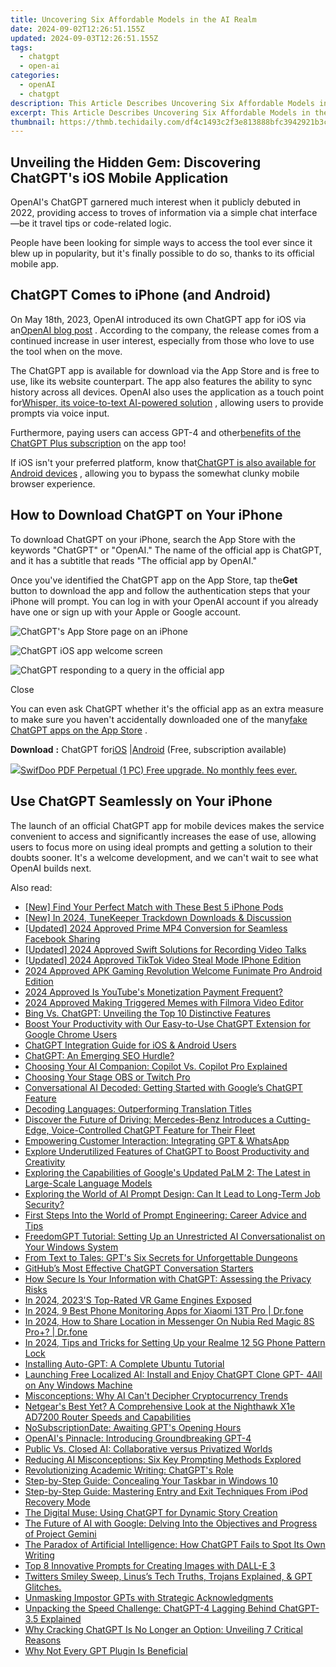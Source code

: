 ```yaml
---
title: Uncovering Six Affordable Models in the AI Realm
date: 2024-09-02T12:26:51.155Z
updated: 2024-09-03T12:26:51.155Z
tags:
  - chatgpt
  - open-ai
categories:
  - openAI
  - chatgpt
description: This Article Describes Uncovering Six Affordable Models in the AI Realm
excerpt: This Article Describes Uncovering Six Affordable Models in the AI Realm
thumbnail: https://thmb.techidaily.com/df4c1493c2f3e813888bfc3942921b3c21459900f9f223dcb15b2289e52ca077.jpg
---
```


## Unveiling the Hidden Gem: Discovering ChatGPT's iOS Mobile Application

 OpenAI's ChatGPT garnered much interest when it publicly debuted in 2022, providing access to troves of information via a simple chat interface—be it travel tips or code-related logic.

 People have been looking for simple ways to access the tool ever since it blew up in popularity, but it's finally possible to do so, thanks to its official mobile app.

## ChatGPT Comes to iPhone (and Android)

 On May 18th, 2023, OpenAI introduced its own ChatGPT app for iOS via an[OpenAI blog post](https://openai.com/blog/introducing-the-chatgpt-app-for-ios) . According to the company, the release comes from a continued increase in user interest, especially from those who love to use the tool when on the move.

 The ChatGPT app is available for download via the App Store and is free to use, like its website counterpart. The app also features the ability to sync history across all devices. OpenAI also uses the application as a touch point for[Whisper, its voice-to-text AI-powered solution](https://www.makeuseof.com/dictate-documents-openai-whisper/) , allowing users to provide prompts via voice input.

 Furthermore, paying users can access GPT-4 and other[benefits of the ChatGPT Plus subscription](https://www.makeuseof.com/chatgpt-plus-subscription-worth-it/) on the app too!

 If iOS isn't your preferred platform, know that[ChatGPT is also available for Android devices](https://www.makeuseof.com/chatgpt-is-now-available-on-android/) , allowing you to bypass the somewhat clunky mobile browser experience.

## How to Download ChatGPT on Your iPhone

 To download ChatGPT on your iPhone, search the App Store with the keywords "ChatGPT" or "OpenAI." The name of the official app is ChatGPT, and it has a subtitle that reads "The official app by OpenAI."

 Once you've identified the ChatGPT app on the App Store, tap the**Get** button to download the app and follow the authentication steps that your iPhone will prompt. You can log in with your OpenAI account if you already have one or sign up with your Apple or Google account.

![ChatGPT's App Store page on an iPhone](https://static1.makeuseofimages.com/wordpress/wp-content/uploads/2023/08/chatgpt-s-app-store-page-on-an-iphone.jpg)

![ChatGPT iOS app welcome screen](https://static1.makeuseofimages.com/wordpress/wp-content/uploads/2023/08/chatgpt-ios-app-welcome-screen.jpg)

![ChatGPT responding to a query in the official app](https://static1.makeuseofimages.com/wordpress/wp-content/uploads/2023/08/chatgpt-responding-to-a-query-in-the-official-app.jpg)

Close

 You can even ask ChatGPT whether it's the official app as an extra measure to make sure you haven't accidentally downloaded one of the many[fake ChatGPT apps on the App Store](https://www.makeuseof.com/how-to-spot-fake-chatgpt-app-on-apple-app-store/) .

**Download** **:** ChatGPT for[iOS](http://apps.apple.com/app/openai-chatgpt/id6448311069) |[Android](https://www.anrdoezrs.net/links/7251228/type/dlg/sid/UUmuoUeUpU2025542/https://play.google.com/store/apps/details?id=com.openai.chatgpt&hl=en&gl=US) (Free, subscription available)

<!-- affiliate ads begin -->
<a href="https://purchase.swifdoo.com/order/checkout.php?PRODS=40002162&QTY=1&AFFILIATE=108875&CART=1"><img src="https://secure.avangate.com/images/merchant/8b932759a5a04ddb34bf79e3f9072e4b/products/1_Product%20box%20white-1024x1024.png" border="0">SwifDoo PDF Perpetual (1 PC) Free upgrade. No monthly fees ever. 
</a>
<!-- affiliate ads end -->
## Use ChatGPT Seamlessly on Your iPhone

 The launch of an official ChatGPT app for mobile devices makes the service convenient to access and significantly increases the ease of use, allowing users to focus more on using ideal prompts and getting a solution to their doubts sooner. It's a welcome development, and we can't wait to see what OpenAI builds next.


<ins class="adsbygoogle"
     style="display:block"
     data-ad-format="autorelaxed"
     data-ad-client="ca-pub-7571918770474297"
     data-ad-slot="1223367746"></ins>



<ins class="adsbygoogle"
     style="display:block"
     data-ad-client="ca-pub-7571918770474297"
     data-ad-slot="8358498916"
     data-ad-format="auto"
     data-full-width-responsive="true"></ins>

<span class="atpl-alsoreadstyle">Also read:</span>
<div><ul>
<li><a href="https://some-techniques.techidaily.com/new-find-your-perfect-match-with-these-best-5-iphone-pods/"><u>[New] Find Your Perfect Match with These Best 5 iPhone Pods</u></a></li>
<li><a href="https://digital-screen-recording.techidaily.com/new-in-2024-tunekeeper-trackdown-downloads-and-discussion/"><u>[New] In 2024, TuneKeeper Trackdown  Downloads & Discussion</u></a></li>
<li><a href="https://facebook-clips.techidaily.com/updated-2024-approved-prime-mp4-conversion-for-seamless-facebook-sharing/"><u>[Updated] 2024 Approved  Prime MP4 Conversion for Seamless Facebook Sharing</u></a></li>
<li><a href="https://video-capture.techidaily.com/updated-2024-approved-swift-solutions-for-recording-video-talks/"><u>[Updated] 2024 Approved  Swift Solutions for Recording Video Talks</u></a></li>
<li><a href="https://tiktok-videos.techidaily.com/updated-2024-approved-tiktok-video-steal-mode-iphone-edition/"><u>[Updated] 2024 Approved  TikTok Video Steal Mode  IPhone Edition</u></a></li>
<li><a href="https://extra-hints.techidaily.com/2024-approved-apk-gaming-revolution-welcome-funimate-pro-android-edition/"><u>2024 Approved  APK Gaming Revolution  Welcome Funimate Pro Android Edition</u></a></li>
<li><a href="https://youtube-stream.techidaily.com/2024-approved-is-youtubes-monetization-payment-frequent/"><u>2024 Approved  Is YouTube's Monetization Payment Frequent?</u></a></li>
<li><a href="https://meme-emoji.techidaily.com/2024-approved-making-triggered-memes-with-filmora-video-editor/"><u>2024 Approved Making Triggered Memes with Filmora Video Editor</u></a></li>
<li><a href="https://tech-haven.techidaily.com/bing-vs-chatgpt-unveiling-the-top-10-distinctive-features/"><u>Bing Vs. ChatGPT: Unveiling the Top 10 Distinctive Features</u></a></li>
<li><a href="https://tech-haven.techidaily.com/boost-your-productivity-with-our-easy-to-use-chatgpt-extension-for-google-chrome-users/"><u>Boost Your Productivity with Our Easy-to-Use ChatGPT Extension for Google Chrome Users</u></a></li>
<li><a href="https://tech-haven.techidaily.com/chatgpt-integration-guide-for-ios-and-android-users/"><u>ChatGPT Integration Guide for iOS & Android Users</u></a></li>
<li><a href="https://tech-haven.techidaily.com/chatgpt-an-emerging-seo-hurdle/"><u>ChatGPT: An Emerging SEO Hurdle?</u></a></li>
<li><a href="https://tech-haven.techidaily.com/choosing-your-ai-companion-copilot-vs-copilot-pro-explained/"><u>Choosing Your AI Companion: Copilot Vs. Copilot Pro Explained</u></a></li>
<li><a href="https://screen-activity-recording.techidaily.com/choosing-your-stage-obs-or-twitch-pro/"><u>Choosing Your Stage  OBS or Twitch Pro</u></a></li>
<li><a href="https://tech-haven.techidaily.com/conversational-ai-decoded-getting-started-with-googles-chatgpt-feature/"><u>Conversational AI Decoded: Getting Started with Google’s ChatGPT Feature</u></a></li>
<li><a href="https://tech-haven.techidaily.com/decoding-languages-outperforming-translation-titles/"><u>Decoding Languages: Outperforming Translation Titles</u></a></li>
<li><a href="https://tech-haven.techidaily.com/discover-the-future-of-driving-mercedes-benz-introduces-a-cutting-edge-voice-controlled-chatgpt-feature-for-their-fleet/"><u>Discover the Future of Driving: Mercedes-Benz Introduces a Cutting-Edge, Voice-Controlled ChatGPT Feature for Their Fleet</u></a></li>
<li><a href="https://tech-haven.techidaily.com/empowering-customer-interaction-integrating-gpt-and-whatsapp/"><u>Empowering Customer Interaction: Integrating GPT & WhatsApp</u></a></li>
<li><a href="https://tech-haven.techidaily.com/explore-underutilized-features-of-chatgpt-to-boost-productivity-and-creativity/"><u>Explore Underutilized Features of ChatGPT to Boost Productivity and Creativity</u></a></li>
<li><a href="https://tech-haven.techidaily.com/exploring-the-capabilities-of-googles-updated-palm-2-the-latest-in-large-scale-language-models/"><u>Exploring the Capabilities of Google's Updated PaLM 2: The Latest in Large-Scale Language Models</u></a></li>
<li><a href="https://tech-haven.techidaily.com/exploring-the-world-of-ai-prompt-design-can-it-lead-to-long-term-job-security/"><u>Exploring the World of AI Prompt Design: Can It Lead to Long-Term Job Security?</u></a></li>
<li><a href="https://tech-haven.techidaily.com/first-steps-into-the-world-of-prompt-engineering-career-advice-and-tips/"><u>First Steps Into the World of Prompt Engineering: Career Advice and Tips</u></a></li>
<li><a href="https://tech-haven.techidaily.com/freedomgpt-tutorial-setting-up-an-unrestricted-ai-conversationalist-on-your-windows-system/"><u>FreedomGPT Tutorial: Setting Up an Unrestricted AI Conversationalist on Your Windows System</u></a></li>
<li><a href="https://tech-haven.techidaily.com/from-text-to-tales-gpts-six-secrets-for-unforgettable-dungeons/"><u>From Text to Tales: GPT's Six Secrets for Unforgettable Dungeons</u></a></li>
<li><a href="https://tech-haven.techidaily.com/githubs-most-effective-chatgpt-conversation-starters/"><u>GitHub’s Most Effective ChatGPT Conversation Starters</u></a></li>
<li><a href="https://tech-haven.techidaily.com/how-secure-is-your-information-with-chatgpt-assessing-the-privacy-risks/"><u>How Secure Is Your Information with ChatGPT: Assessing the Privacy Risks</u></a></li>
<li><a href="https://fox-glue.techidaily.com/in-2024-2023s-top-rated-vr-game-engines-exposed/"><u>In 2024, 2023'S Top-Rated VR Game Engines Exposed</u></a></li>
<li><a href="https://android-location-track.techidaily.com/in-2024-9-best-phone-monitoring-apps-for-xiaomi-13t-pro-drfone-by-drfone-virtual-android/"><u>In 2024, 9 Best Phone Monitoring Apps for Xiaomi 13T Pro | Dr.fone</u></a></li>
<li><a href="https://review-topics.techidaily.com/in-2024-how-to-share-location-in-messenger-on-nubia-red-magic-8s-proplus-drfone-by-drfone-virtual-android/"><u>In 2024, How to Share Location in Messenger On Nubia Red Magic 8S Pro+? | Dr.fone</u></a></li>
<li><a href="https://easy-unlock-android.techidaily.com/in-2024-tips-and-tricks-for-setting-up-your-realme-12-5g-phone-pattern-lock-by-drfone-android/"><u>In 2024, Tips and Tricks for Setting Up your Realme 12 5G Phone Pattern Lock</u></a></li>
<li><a href="https://tech-haven.techidaily.com/installing-auto-gpt-a-complete-ubuntu-tutorial/"><u>Installing Auto-GPT: A Complete Ubuntu Tutorial</u></a></li>
<li><a href="https://tech-haven.techidaily.com/launching-free-localized-ai-install-and-enjoy-chatgpt-clone-gpt-4all-on-any-windows-machine/"><u>Launching Free Localized AI: Install and Enjoy ChatGPT Clone GPT- 4All on Any Windows Machine</u></a></li>
<li><a href="https://tech-haven.techidaily.com/misconceptions-why-ai-cant-decipher-cryptocurrency-trends/"><u>Misconceptions: Why AI Can't Decipher Cryptocurrency Trends</u></a></li>
<li><a href="https://buynow-marvelous.techidaily.com/netgears-best-yet-a-comprehensive-look-at-the-nighthawk-x1e-ad7200-router-speeds-and-capabilities/"><u>Netgear's Best Yet? A Comprehensive Look at the Nighthawk X1e AD7200 Router Speeds and Capabilities</u></a></li>
<li><a href="https://tech-haven.techidaily.com/nosubscriptiondate-awaiting-gpts-opening-hours/"><u>NoSubscriptionDate: Awaiting GPT's Opening Hours</u></a></li>
<li><a href="https://tech-haven.techidaily.com/openais-pinnacle-introducing-groundbreaking-gpt-4/"><u>OpenAI's Pinnacle: Introducing Groundbreaking GPT-4</u></a></li>
<li><a href="https://tech-haven.techidaily.com/public-vs-closed-ai-collaborative-versus-privatized-worlds/"><u>Public Vs. Closed AI: Collaborative versus Privatized Worlds</u></a></li>
<li><a href="https://tech-haven.techidaily.com/reducing-ai-misconceptions-six-key-prompting-methods-explored/"><u>Reducing AI Misconceptions: Six Key Prompting Methods Explored</u></a></li>
<li><a href="https://tech-haven.techidaily.com/revolutionizing-academic-writing-chatgpts-role/"><u>Revolutionizing Academic Writing: ChatGPT's Role</u></a></li>
<li><a href="https://some-tips.techidaily.com/step-by-step-guide-concealing-your-taskbar-in-windows-10/"><u>Step-by-Step Guide: Concealing Your Taskbar in Windows 10</u></a></li>
<li><a href="https://os-tips.techidaily.com/step-by-step-guide-mastering-entry-and-exit-techniques-from-ipod-recovery-mode/"><u>Step-by-Step Guide: Mastering Entry and Exit Techniques From iPod Recovery Mode</u></a></li>
<li><a href="https://tech-haven.techidaily.com/the-digital-muse-using-chatgpt-for-dynamic-story-creation/"><u>The Digital Muse: Using ChatGPT for Dynamic Story Creation</u></a></li>
<li><a href="https://tech-haven.techidaily.com/the-future-of-ai-with-google-delving-into-the-objectives-and-progress-of-project-gemini/"><u>The Future of AI with Google: Delving Into the Objectives and Progress of Project Gemini</u></a></li>
<li><a href="https://tech-haven.techidaily.com/the-paradox-of-artificial-intelligence-how-chatgpt-fails-to-spot-its-own-writing/"><u>The Paradox of Artificial Intelligence: How ChatGPT Fails to Spot Its Own Writing</u></a></li>
<li><a href="https://tech-haven.techidaily.com/top-8-innovative-prompts-for-creating-images-with-dall-e-3/"><u>Top 8 Innovative Prompts for Creating Images with DALL-E 3</u></a></li>
<li><a href="https://tech-haven.techidaily.com/twitters-smiley-sweep-linuss-tech-truths-trojans-explained-and-gpt-glitches/"><u>Twitters Smiley Sweep, Linus’s Tech Truths, Trojans Explained, & GPT Glitches.</u></a></li>
<li><a href="https://tech-haven.techidaily.com/unmasking-impostor-gpts-with-strategic-acknowledgments/"><u>Unmasking Impostor GPTs with Strategic Acknowledgments</u></a></li>
<li><a href="https://tech-haven.techidaily.com/unpacking-the-speed-challenge-chatgpt-4-lagging-behind-chatgpt-35-explained/"><u>Unpacking the Speed Challenge: ChatGPT-4 Lagging Behind ChatGPT- 3.5 Explained</u></a></li>
<li><a href="https://tech-haven.techidaily.com/why-cracking-chatgpt-is-no-longer-an-option-unveiling-7-critical-reasons/"><u>Why Cracking ChatGPT Is No Longer an Option: Unveiling 7 Critical Reasons</u></a></li>
<li><a href="https://tech-haven.techidaily.com/why-not-every-gpt-plugin-is-beneficial/"><u>Why Not Every GPT Plugin Is Beneficial</u></a></li>
</ul></div>
